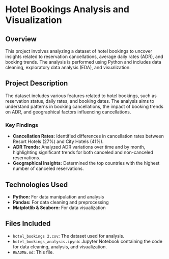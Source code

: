 # Hotel Bookings Analysis and Visualization

## Overview

This project involves analyzing a dataset of hotel bookings to uncover insights related to reservation cancellations, average daily rates (ADR), and booking trends. The analysis is performed using Python and includes data cleaning, exploratory data analysis (EDA), and visualization.

## Project Description

The dataset includes various features related to hotel bookings, such as reservation status, daily rates, and booking dates. The analysis aims to understand patterns in booking cancellations, the impact of booking trends on ADR, and geographical factors influencing cancellations.

### Key Findings
- **Cancellation Rates:** Identified differences in cancellation rates between Resort Hotels (27%) and City Hotels (41%).
- **ADR Trends:** Analyzed ADR variations over time and by month, highlighting significant trends for both canceled and non-canceled reservations.
- **Geographical Insights:** Determined the top countries with the highest number of canceled reservations.

## Technologies Used

- **Python:** For data manipulation and analysis
- **Pandas:** For data cleaning and preprocessing
- **Matplotlib & Seaborn:** For data visualization

## Files Included

- `hotel_bookings 2.csv`: The dataset used for analysis.
- `hotel_bookings_analysis.ipynb`: Jupyter Notebook containing the code for data cleaning, analysis, and visualization.
- `README.md`: This file.
